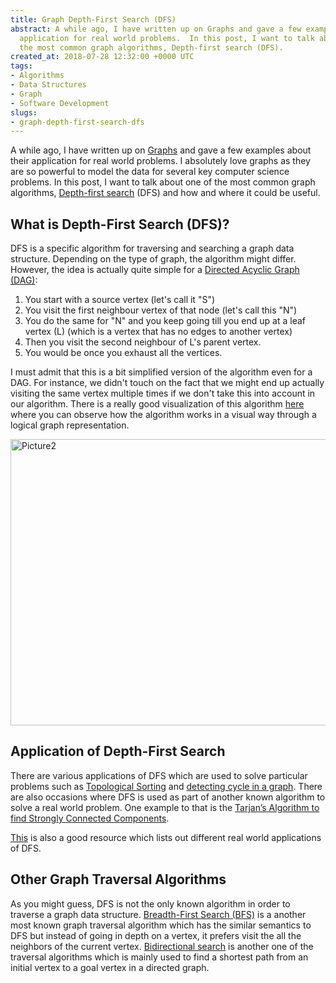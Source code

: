 ```yaml
---
title: Graph Depth-First Search (DFS)
abstract: A while ago, I have written up on Graphs and gave a few examples about their
  application for real world problems.  In this post, I want to talk about one of
  the most common graph algorithms, Depth-first search (DFS).
created_at: 2018-07-28 12:32:00 +0000 UTC
tags:
- Algorithms
- Data Structures
- Graph
- Software Development
slugs:
- graph-depth-first-search-dfs
---
```


<p>A while ago, I have written up on <a href="http://www.tugberkugurlu.com/archive/understanding-graphs-and-their-application-on-software-systems">Graphs</a> and gave a few examples about their application for real world problems. I absolutely love graphs as they are so powerful to model the data for several key computer science problems. In this post, I want to talk about one of the most common graph algorithms, <a href="https://en.wikipedia.org/wiki/Depth-first_search">Depth-first search</a> (DFS) and how and where it could be useful.</p> <h2>What is Depth-First Search (DFS)?</h2> <p>DFS is a specific algorithm for traversing and searching a graph data structure. Depending on the type of graph, the algorithm might differ. However, the idea is actually quite simple for a <a href="https://en.wikipedia.org/wiki/Directed_acyclic_graph">Directed Acyclic Graph (DAG)</a>: <ol> <li>You start with a source vertex (let's call it "S") <li>You visit the first neighbour vertex of that node (let's call this "N") <li>You do the same for "N" and you keep going till you end up at a leaf vertex (L) (which is a vertex that has no edges to another vertex) <li>Then you visit the second neighbour of L's parent vertex. <li>You would be once you exhaust all the vertices.</li></ol> <p>I must admit that this is a bit simplified version of the algorithm even for a DAG. For instance, we didn't touch on the fact that we might end up actually visiting the same vertex multiple times if we don't take this into account in our algorithm. There is a really good visualization of this algorithm <a href="https://www.cs.usfca.edu/~galles/visualization/DFS.html">here</a> where you can observe how the algorithm works in a visual way through a logical graph representation. <p><a href="https://tugberkugurlu.blob.core.windows.net/bloggyimages/0e5556cc-36ba-4ef8-abb8-2961a843348c.jpg"><img title="Picture2" style="border-top: 0px; border-right: 0px; background-image: none; border-bottom: 0px; padding-top: 0px; padding-left: 0px; border-left: 0px; display: inline; padding-right: 0px" border="0" alt="Picture2" src="https://tugberkugurlu.blob.core.windows.net/bloggyimages/bd09c753-df98-4276-bfbd-2f29007011c5.jpg" width="644" height="458"></a> <h2>Application of Depth-First Search</h2> <p>There are various applications of DFS which are used to solve particular problems such as <a href="https://en.wikipedia.org/wiki/Topological_sorting">Topological Sorting</a> and <a href="https://www.geeksforgeeks.org/detect-cycle-in-a-graph/">detecting cycle in a graph</a>. There are also occasions where DFS is used as part of another known algorithm to solve a real world problem. One example to that is the <a href="https://www.geeksforgeeks.org/tarjan-algorithm-find-strongly-connected-components/">Tarjan’s Algorithm to find Strongly Connected Components</a>. <p><a href="https://www.geeksforgeeks.org/applications-of-depth-first-search/">This</a> is also a good resource which lists out different real world applications of DFS. <h2>Other Graph Traversal Algorithms</h2> <p>As you might guess, DFS is not the only known algorithm in order to traverse a graph data structure. <a href="https://en.wikipedia.org/wiki/Breadth-first_search">Breadth</a><a href="https://en.wikipedia.org/wiki/Breadth-first_search">-First Search (BFS)</a> is a another most known graph traversal algorithm which has the similar semantics to DFS but instead of going in depth on a vertex, it prefers visit the all the neighbors of the current vertex. <a href="https://en.wikipedia.org/wiki/Bidirectional_search">Bidirectional search</a> is another one of the traversal algorithms which is mainly used to find a shortest path from an initial vertex to a goal vertex in a directed graph.    